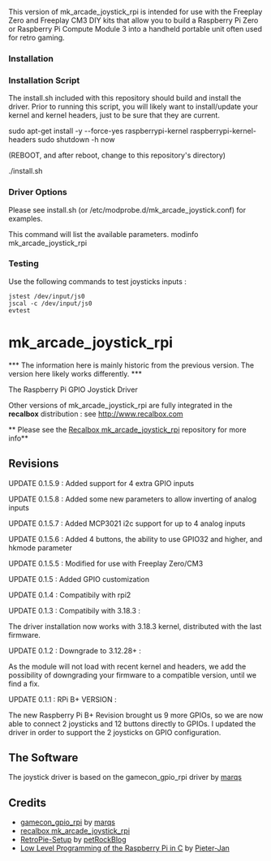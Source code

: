 This version of mk_arcade_joystick_rpi is intended for use with the Freeplay Zero and Freeplay CM3 DIY kits that allow you to build a Raspberry Pi Zero or Raspberry Pi Compute Module 3 into a handheld portable unit often used for retro gaming.

### Installation ###

### Installation Script ###

The install.sh included with this repository should build and install the driver.  Prior to running this script, you will likely want to install/update your kernel and kernel headers, just to be sure that they are current.

sudo apt-get install -y --force-yes raspberrypi-kernel raspberrypi-kernel-headers
sudo shutdown -h now

(REBOOT, and after reboot, change to this repository's directory)

./install.sh


### Driver Options ###

Please see install.sh (or /etc/modprobe.d/mk_arcade_joystick.conf) for examples.

This command will list the available parameters.
modinfo mk_arcade_joystick_rpi


### Testing ###

Use the following commands to test joysticks inputs :
```shell
jstest /dev/input/js0
jscal -c /dev/input/js0
evtest
```

# mk_arcade_joystick_rpi #

*** The information here is mainly historic from the previous version.  The version here likely works differently. ***

The Raspberry Pi GPIO Joystick Driver

Other versions of mk_arcade_joystick_rpi are fully integrated in the **recalbox** distribution : see http://www.recalbox.com

** Please see the [Recalbox mk_arcade_joystick_rpi](https://github.com/recalbox/mk_arcade_joystick_rpi/) repository for more info**

## Revisions ##

UPDATE 0.1.5.9 : Added support for 4 extra GPIO inputs

UPDATE 0.1.5.8 : Added some new parameters to allow inverting of analog inputs

UPDATE 0.1.5.7 : Added MCP3021 i2c support for up to 4 analog inputs

UPDATE 0.1.5.6 : Added 4 buttons, the ability to use GPIO32 and higher, and hkmode parameter

UPDATE 0.1.5.5 : Modified for use with Freeplay Zero/CM3

UPDATE 0.1.5 : Added GPIO customization

UPDATE 0.1.4 : Compatibily with rpi2 

UPDATE 0.1.3 : Compatibily with 3.18.3 :

The driver installation now works with 3.18.3 kernel, distributed with the last firmware.

UPDATE 0.1.2 : Downgrade to 3.12.28+ :

As the module will not load with recent kernel and headers, we add the possibility of downgrading your firmware to a compatible version, until we find a fix.

UPDATE 0.1.1 : RPi B+ VERSION :

The new Raspberry Pi B+ Revision brought us 9 more GPIOs, so we are now able to connect 2 joysticks and 12 buttons directly to GPIOs. I updated the driver in order to support the 2 joysticks on GPIO configuration.

## The Software ##
The joystick driver is based on the gamecon_gpio_rpi driver by [marqs](https://github.com/marqs85)


Credits
-------------
-  [gamecon_gpio_rpi](https://github.com/petrockblog/RetroPie-Setup/wiki/gamecon_gpio_rpi) by [marqs](https://github.com/marqs85)
-  [recalbox mk_arcade_joystick_rpi](https://github.com/recalbox/mk_arcade_joystick_rpi)
-  [RetroPie-Setup](https://github.com/petrockblog/RetroPie-Setup) by [petRockBlog](http://blog.petrockblock.com/)
-  [Low Level Programming of the Raspberry Pi in C](http://www.pieter-jan.com/node/15) by [Pieter-Jan](http://www.pieter-jan.com/)
